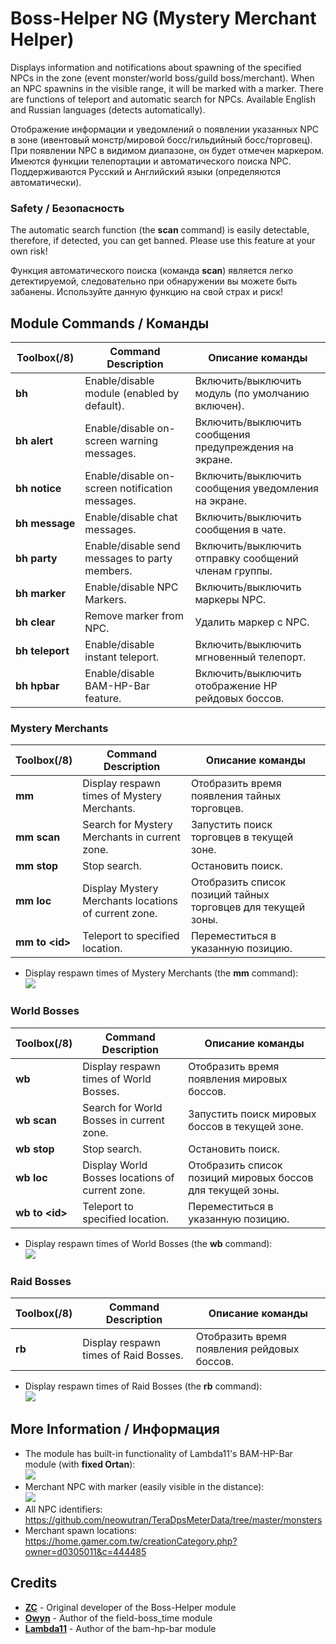 # Boss-Helper NG (Mystery Merchant Helper)

Displays information and notifications about spawning of the specified NPCs in the zone (event monster/world boss/guild boss/merchant).
When an NPC spawnins in the visible range, it will be marked with a marker. There are functions of teleport and automatic search for NPCs. Available English and Russian languages (detects automatically).

Отображение информации и уведомлений о появлении указанных NPC в зоне (ивентовый монстр/мировой босс/гильдийный босс/торговец). 
При появлении NPC в видимом диапазоне, он будет отмечен маркером. Имеются функции телепортации и автоматического поиска NPC. Поддерживаются Русский и Английский языки (определяются автоматически).

### Safety / Безопасность

The automatic search function (the **scan** command) is easily detectable, therefore, if detected, you can get banned. Please use this feature at your own risk!

Функция автоматического поиска (команда **scan**) является легко детектируемой, следовательно при обнаружении вы можете быть забанены. Используйте данную функцию на свой страх и риск!

## Module Commands / Команды
Toolbox(/8) | Command Description | Описание команды
--- | --- | ---
**bh** | Enable/disable module (enabled by default). | Включить/выключить модуль (по умолчанию включен).
**bh&nbsp;alert** | Enable/disable on-screen warning messages. | Включить/выключить сообщения предупреждения на экране.
**bh&nbsp;notice** | Enable/disable on-screen notification messages. | Включить/выключить сообщения уведомления на экране.
**bh&nbsp;message** | Enable/disable chat messages. | Включить/выключить сообщения в чате.
**bh&nbsp;party** | Enable/disable send messages to party members. | Включить/выключить отправку сообщений членам группы.
**bh&nbsp;marker** | Enable/disable NPC Markers. | Включить/выключить маркеры NPC.
**bh&nbsp;clear** | Remove marker from NPC. | Удалить маркер с NPC.
**bh&nbsp;teleport** | Enable/disable instant teleport. | Включить/выключить мгновенный телепорт.
**bh&nbsp;hpbar** | Enable/disable BAM-HP-Bar feature. | Включить/выключить отображение HP рейдовых боссов.

### Mystery Merchants
Toolbox(/8) | Command Description | Описание команды
--- | --- | ---
**mm** | Display respawn times of Mystery Merchants. | Отобразить время появления тайных торговцев.
**mm&nbsp;scan** | Search for Mystery Merchants in current zone. | Запустить поиск торговцев в текущей зоне.
**mm&nbsp;stop** | Stop search. | Остановить поиск.
**mm&nbsp;loc** | Display Mystery Merchants locations of current zone. | Отобразить список позиций тайных торговцев для текущей зоны.
**mm&nbsp;to&nbsp;&lt;id&gt;** | Teleport to specified location. | Переместиться в указанную позицию.

* Display respawn times of Mystery Merchants (the **mm** command):   
  ![](https://i.imgur.com/MRSGHDo.png)

### World Bosses
Toolbox(/8) | Command Description | Описание команды
--- | --- | ---
**wb** | Display respawn times of World Bosses. | Отобразить время появления мировых боссов.
**wb&nbsp;scan** | Search for World Bosses in current zone. | Запустить поиск мировых боссов в текущей зоне.
**wb&nbsp;stop** | Stop search. | Остановить поиск.
**wb&nbsp;loc** | Display World Bosses locations of current zone. | Отобразить список позиций мировых боссов для текущей зоны.
**wb&nbsp;to&nbsp;&lt;id&gt;** | Teleport to specified location. | Переместиться в указанную позицию.

* Display respawn times of World Bosses (the **wb** command):   
  ![](https://i.imgur.com/RPXfTFV.png)

### Raid Bosses
Toolbox(/8) | Command Description | Описание команды
--- | --- | ---
**rb** | Display respawn times of Raid Bosses. | Отобразить время появления рейдовых боссов.

* Display respawn times of Raid Bosses (the **rb** command):   
  ![](https://i.imgur.com/A6kpUCK.png)

## More Information / Информация

* The module has built-in functionality of Lambda11's BAM-HP-Bar module (with **fixed Ortan**):   
  ![](https://i.imgur.com/kLNyQJL.png)
* Merchant NPC with marker (easily visible in the distance):   
  ![](https://i.imgur.com/tdIJKJv.png)
* All NPC identifiers: https://github.com/neowutran/TeraDpsMeterData/tree/master/monsters
* Merchant spawn locations: https://home.gamer.com.tw/creationCategory.php?owner=d0305011&c=444485

## Credits
- **[ZC](https://github.com/tera-mod)** - Original developer of the Boss-Helper module
- **[Owyn](https://github.com/Owyn)** - Author of the field-boss_time module
- **[Lambda11](https://github.com/Lambda11)** - Author of the bam-hp-bar module
